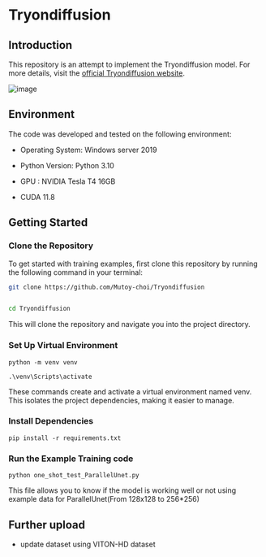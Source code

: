 # Tryondiffusion

## Introduction
This repository is an attempt to implement the Tryondiffusion model. For more details, visit the [official Tryondiffusion website](https://tryondiffusion.github.io/).

![image](https://github.com/Mutoy-choi/Tryondiffusion/assets/87027571/a3b9b53c-f6a3-4a52-8c3d-e7c26d50c55e)

## Environment

The code was developed and tested on the following environment:

* Operating System: Windows server 2019

* Python Version: Python 3.10

* GPU : NVIDIA Tesla T4 16GB

* CUDA 11.8



## Getting Started

### Clone the Repository
To get started with training examples, first clone this repository by running the following command in your terminal:

```bash
git clone https://github.com/Mutoy-choi/Tryondiffusion


cd Tryondiffusion
```
This will clone the repository and navigate you into the project directory.

### Set Up Virtual Environment

```
python -m venv venv

.\venv\Scripts\activate
```

These commands create and activate a virtual environment named venv. This isolates the project dependencies, making it easier to manage.

### Install Dependencies

```
pip install -r requirements.txt
```

### Run the Example Training code

```
python one_shot_test_ParallelUnet.py
```

This file allows you to know if the model is working well or not using example data for ParallelUnet(From 128x128 to 256*256)

## Further upload
* update dataset using VITON-HD dataset
  
